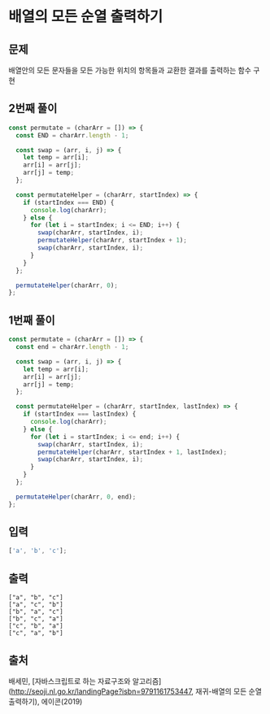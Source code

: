 # 배열의 모든 순열 출력하기

## 문제

배열안의 모든 문자들을 모든 가능한 위치의 항목들과 교환한 결과를 출력하는 함수 구현

## 2번째 풀이

```javascript
const permutate = (charArr = []) => {
  const END = charArr.length - 1;

  const swap = (arr, i, j) => {
    let temp = arr[i];
    arr[i] = arr[j];
    arr[j] = temp;
  };

  const permutateHelper = (charArr, startIndex) => {
    if (startIndex === END) {
      console.log(charArr);
    } else {
      for (let i = startIndex; i <= END; i++) {
        swap(charArr, startIndex, i);
        permutateHelper(charArr, startIndex + 1);
        swap(charArr, startIndex, i);
      }
    }
  };

  permutateHelper(charArr, 0);
};
```

## 1번째 풀이

```javascript
const permutate = (charArr = []) => {
  const end = charArr.length - 1;

  const swap = (arr, i, j) => {
    let temp = arr[i];
    arr[i] = arr[j];
    arr[j] = temp;
  };

  const permutateHelper = (charArr, startIndex, lastIndex) => {
    if (startIndex === lastIndex) {
      console.log(charArr);
    } else {
      for (let i = startIndex; i <= end; i++) {
        swap(charArr, startIndex, i);
        permutateHelper(charArr, startIndex + 1, lastIndex);
        swap(charArr, startIndex, i);
      }
    }
  };

  permutateHelper(charArr, 0, end);
};
```

## 입력

```javascript
['a', 'b', 'c'];
```

## 출력

```text
["a", "b", "c"]
["a", "c", "b"]
["b", "a", "c"]
["b", "c", "a"]
["c", "b", "a"]
["c", "a", "b"]
```

## 출처

배세민, [자바스크립트로 하는 자료구조와 알고리즘](http://seoji.nl.go.kr/landingPage?isbn=9791161753447, 재귀-배열의 모든 순열 출력하기), 에이콘(2019)
